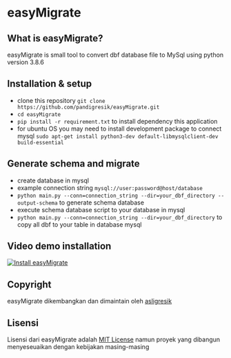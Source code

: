 # easyMigrate

## What is easyMigrate?

easyMigrate is small tool to convert dbf database file to MySql using python version 3.8.6

## Installation & setup

- clone this repository `git clone https://github.com/pandigresik/easyMigrate.git`
- `cd easyMigrate`
- `pip install -r requirement.txt` to install dependency this application
- for ubuntu OS you may need to install development package to connect mysql `sudo apt-get install python3-dev default-libmysqlclient-dev build-essential`

## Generate schema and migrate

- create database in mysql
- example connection string `mysql://user:password@host/database`
- `python main.py --conn=connection_string --dir=your_dbf_directory --output-schema` to generate schema database
- execute schema database script to your database in mysql
- `python main.py --conn=connection_string --dir=your_dbf_directory` to copy all dbf to your table in database mysql

## Video demo installation

[![Install easyMigrate](http://img.youtube.com/vi/82tYxswCU0I/0.jpg)](http://www.youtube.com/watch?v=82tYxswCU0I "Install easyMigrate")

## Copyright

easyMigrate dikembangkan dan dimaintain oleh [asligresik](https://github.com/pandigresik)

## Lisensi

Lisensi dari easyMigrate adalah [MIT License](LICENSE) namun proyek yang dibangun menyeseuaikan dengan kebijakan masing-masing
